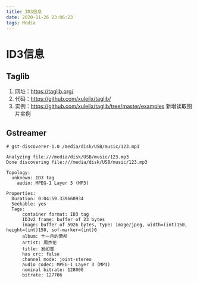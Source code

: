 ```yaml
---
title: ID3信息
date: 2020-11-26 23:06:23
tags: Media
---
```

# ID3信息
## Taglib
1. 网址：https://taglib.org/
2. 代码：https://github.com/xuleilx/taglib/
3. 实例：https://github.com/xuleilx/taglib/tree/master/examples  新增读取图片实例


## Gstreamer
```shell
# gst-discoverer-1.0 /media/disk/USB/music/123.mp3

Analyzing file:///media/disk/USB/music/123.mp3
Done discovering file:///media/disk/USB/music/123.mp3

Topology:
  unknown: ID3 tag
    audio: MPEG-1 Layer 3 (MP3)

Properties:
  Duration: 0:04:59.339660934
  Seekable: yes
  Tags:
      container format: ID3 tag
      ID3v2 frame: buffer of 23 bytes
      image: buffer of 5926 bytes, type: image/jpeg, width=(int)150, height=(int)150, sof-marker=(int)0
      album: 十一月的萧邦
      artist: 周杰伦
      title: 发如雪
      has crc: false
      channel mode: joint-stereo
      audio codec: MPEG-1 Layer 3 (MP3)
      nominal bitrate: 128000
      bitrate: 127706
```
